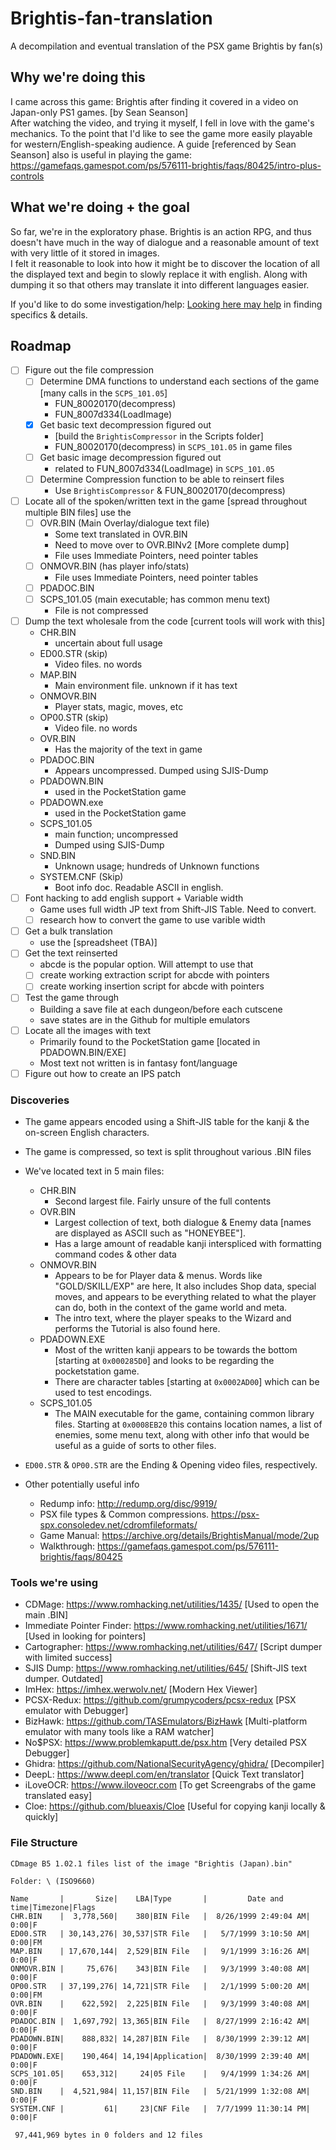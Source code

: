 # Brightis-fan-translation
A decompilation and eventual translation of the PSX game Brightis by fan(s)

## Why we're doing this
I came across this game: Brightis after finding it covered in a video on Japan-only PS1 games. [by Sean Seanson]  
After watching the video, and trying it myself, I fell in love with the game's mechanics. To the point that I'd like to see the game more easily playable for western/English-speaking audience. 
A guide [referenced by Sean Seanson] also is useful in playing the game: https://gamefaqs.gamespot.com/ps/576111-brightis/faqs/80425/intro-plus-controls

## What we're doing + the goal
So far, we're in the exploratory phase. Brightis is an action RPG, and thus doesn't have much in the way of dialogue and a reasonable amount of text with very little of it stored in images.  
I felt it reasonable to look into how it might be to discover the location of all the displayed text and begin to slowly replace it with english. Along with dumping it so that others may translate it into different languages easier.

If you'd like to do some investigation/help: [Looking here may help](https://github.com/Dickdebonair/Brightis-fan-translation/blob/main/Ram%20Discoveries.md) in finding specifics & details. 

## Roadmap
- [ ] Figure out the file compression 
	- [ ] Determine DMA functions to understand each sections of the game [many calls in the `SCPS_101.05`]
		- FUN_80020170(decompress) 
		- FUN_8007d334(LoadImage)
	- [x] Get basic text decompression figured out  
		- [build the `BrightisCompressor` in the Scripts folder]
		- FUN_80020170(decompress) in `SCPS_101.05` in game files
	- [ ] Get basic image decompression figured out  
		- related to FUN_8007d334(LoadImage) in `SCPS_101.05`
	- [ ] Determine Compression function to be able to reinsert files
		- Use `BrightisCompressor` & FUN_80020170(decompress)
- [ ] Locate all of the spoken/written text in the game [spread throughout multiple BIN files] use the
	- [ ] OVR.BIN (Main Overlay/dialogue text file)
		- Some text translated in OVR.BIN 
		- Need to move over to OVR.BINv2 [More complete dump]
		- File uses Immediate Pointers, need pointer tables
	- [ ] ONMOVR.BIN (has player info/stats)
		- File uses Immediate Pointers, need pointer tables
	- [ ] PDADOC.BIN 
	- [ ] SCPS_101.05 (main executable; has common menu text)
		- File is not compressed
- [ ] Dump the text wholesale from the code [current tools will work with this]
	- CHR.BIN
		- uncertain about full usage 
	- ED00.STR (skip)
		- Video files. no words
	- MAP.BIN
		- Main environment file. unknown if it has text
	- ONMOVR.BIN
		- Player stats, magic, moves, etc
	- OP00.STR (skip)
		- Video file. no words
	- OVR.BIN
		- Has the majority of the text in game
	- PDADOC.BIN
		- Appears uncompressed. Dumped using SJIS-Dump
	- PDADOWN.BIN
		- used in the PocketStation game
	- PDADOWN.exe
		- used in the PocketStation game
	- SCPS_101.05
		- main function; uncompressed
		- Dumped using SJIS-Dump
	- SND.BIN
		- Unknown usage; hundreds of Unknown functions
	- SYSTEM.CNF (Skip)
		- Boot info doc. Readable ASCII in english. 
- [ ] Font hacking to add english support + Variable width
	- Game uses full width JP text from Shift-JIS Table. Need to convert. 
	- [ ] research how to convert the game to use varible width
- [ ] Get a bulk translation
	- use the [spreadsheet (TBA)]
- [ ] Get the text reinserted
	- abcde is the popular option. Will attempt to use that 
	- [ ] create working extraction script for abcde with pointers
	- [ ] create working insertion script for abcde with pointers
- [ ] Test the game through
	- Building a save file at each dungeon/before each cutscene
	- save states are in the Github for multiple emulators
- [ ] Locate all the images with text
  - Primarily found to the PocketStation game [located in PDADOWN.BIN/EXE]
  - Most text not written is in fantasy font/language
- [ ] Figure out how to create an IPS patch 

### Discoveries
- The game appears encoded using a Shift-JIS table for the kanji & the on-screen English characters.
- The game is compressed, so text is split throughout various .BIN files
- We've located text in 5 main files:
	- CHR.BIN
	  - Second largest file. Fairly unsure of the full contents
  - OVR.BIN
    - Largest collection of text, both dialogue & Enemy data [names are displayed as ASCII such as "HONEYBEE"].
    - Has a large amount of readable kanji interspliced with formatting command codes & other data
  - ONMOVR.BIN
    - Appears to be for Player data & menus. Words like "GOLD/SKILL/EXP" are here, It also includes Shop data, special moves, and appears to be everything related to what the player can do, both in the context of the game world and meta.
    - The intro text, where the player speaks to the Wizard and performs the Tutorial is also found here. 
  - PDADOWN.EXE
    - Most of the written kanji appears to be towards the bottom [starting at `0x000285D0`] and looks to be regarding the pocketstation game.
    - There are character tables [starting at `0x0002AD00`] which can be used to test encodings. 
  - SCPS_101.05
    - The MAIN executable for the game, containing common library files.  Starting at `0x0008EB20` this contains location names, a list of enemies, some menu text, along with other info that would be useful as a guide of sorts to other files. 
- `ED00.STR` & `OP00.STR` are the Ending & Opening video files, respectively.

- Other potentially useful info
  - Redump info: http://redump.org/disc/9919/
  - PSX file types & Common compressions. https://psx-spx.consoledev.net/cdromfileformats/
  - Game Manual: https://archive.org/details/BrightisManual/mode/2up
  - Walkthrough: https://gamefaqs.gamespot.com/ps/576111-brightis/faqs/80425 

### Tools we're using 
- CDMage: https://www.romhacking.net/utilities/1435/ [Used to open the main .BIN]
- Immediate Pointer Finder: https://www.romhacking.net/utilities/1671/ [Used in looking for pointers]
- Cartographer: https://www.romhacking.net/utilities/647/ [Script dumper with limited success]
- SJIS Dump: https://www.romhacking.net/utilities/645/ [Shift-JIS text dumper. Outdated]
- ImHex: https://imhex.werwolv.net/ [Modern Hex Viewer]
- PCSX-Redux: https://github.com/grumpycoders/pcsx-redux [PSX emulator with Debugger]
- BizHawk: https://github.com/TASEmulators/BizHawk [Multi-platform emulator with many tools like a RAM watcher]
- No$PSX: https://www.problemkaputt.de/psx.htm [Very detailed PSX Debugger]
- Ghidra: https://github.com/NationalSecurityAgency/ghidra/ [Decompiler]
- DeepL: https://www.deepl.com/en/translator [Quick Text translator]
- iLoveOCR: https://www.iloveocr.com [To get Screengrabs of the game translated easy]
- Cloe: https://github.com/blueaxis/Cloe [Useful for copying kanji locally & quickly]

### File Structure 
```
CDmage B5 1.02.1 files list of the image "Brightis (Japan).bin"

Folder: \ (ISO9660)

Name       |       Size|    LBA|Type       |         Date and time|Timezone|Flags
CHR.BIN    |  3,778,560|    380|BIN File   |  8/26/1999 2:49:04 AM|    0:00|F
ED00.STR   | 30,143,276| 30,537|STR File   |   5/7/1999 3:10:50 AM|    0:00|FM
MAP.BIN    | 17,670,144|  2,529|BIN File   |   9/1/1999 3:16:26 AM|    0:00|F
ONMOVR.BIN |     75,676|    343|BIN File   |   9/3/1999 3:40:08 AM|    0:00|F
OP00.STR   | 37,199,276| 14,721|STR File   |   2/1/1999 5:00:20 AM|    0:00|FM
OVR.BIN    |    622,592|  2,225|BIN File   |   9/3/1999 3:40:08 AM|    0:00|F
PDADOC.BIN |  1,697,792| 13,365|BIN File   |  8/27/1999 2:16:42 AM|    0:00|F
PDADOWN.BIN|    888,832| 14,287|BIN File   |  8/30/1999 2:39:12 AM|    0:00|F
PDADOWN.EXE|    190,464| 14,194|Application|  8/30/1999 2:39:40 AM|    0:00|F
SCPS_101.05|    653,312|     24|05 File    |   9/4/1999 1:34:26 AM|    0:00|F
SND.BIN    |  4,521,984| 11,157|BIN File   |  5/21/1999 1:32:08 AM|    0:00|F
SYSTEM.CNF |         61|     23|CNF File   |  7/7/1999 11:30:14 PM|    0:00|F

 97,441,969 bytes in 0 folders and 12 files
 ```
